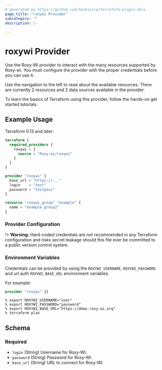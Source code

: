 ```yaml
---
# generated by https://github.com/hashicorp/terraform-plugin-docs
page_title: "roxywi Provider"
subcategory: ""
description: |-
  
---
```


# roxywi Provider

Use the Roxy-Wi provider to interact with the many resources supported by Roxy-wi. You must configure the provider with the proper credentials before you can use it.

Use the navigation to the left to read about the available resources. There are currently 2 resources and 2 data sources available in the provider.

To learn the basics of Terraform using this provider, follow the hands-on get started tutorials.


## Example Usage

Terraform 0.13 and later:

```terraform
terraform {
  required_providers {
    roxywi = {
      source = "Roxy-wi/roxywi"
    }
  }
}

provider "roxywi" {
  base_url = "https://..."
  login    = "test"
  password = "testpass"
}

resource "roxywi_group" "example" {
  name = "example_group2"
}
```

<!-- schema generated by tfplugindocs -->

### Provider Configuration

!> **Warning:** Hard-coded credentials are not recommended in any Terraform
configuration and risks secret leakage should this file ever be committed to a
public version control system.

### Environment Variables

Credentials can be provided by using the `ROXYWI_USERNAME`, `ROXYWI_PASSWORD` and url auth `ROXYWI_BASE_URL` environment variables.

For example:

```terraform
provider "roxywi" {}
```

```console
% export ROXYWI_USERNAME="user"
% export ROXYWI_PASSWORD="password"
% export ROXYWI_BASE_URL="https://demo.roxy-wi.org"
% terraform plan
```

## Schema

### Required

- `login` (String) Username for Roxy-WI.
- `password` (String) Password for Roxy-WI.
- `base_url` (String) URL to connect for Roxy-WI.
